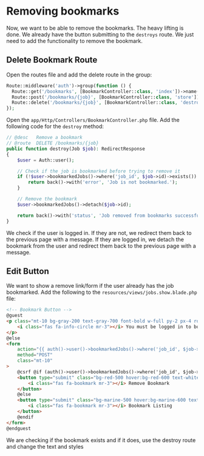 # Removing bookmarks

Now, we want to be able to remove the bookmarks. The heavy lifting is done. We already have the button submitting to the `destroys` route. We just need to add the functionality to remove the bookmark.

## Delete Bookmark Route

Open the routes file and add the delete route in the group:

```php
Route::middleware('auth')->group(function () {
  Route::get('/bookmarks', [BookmarkController::class, 'index'])->name('bookmarks.index');
  Route::post('/bookmarks/{job}', [BookmarkController::class, 'store'])->name('bookmarks.store');
  Route::delete('/bookmarks/{job}', [BookmarkController::class, 'destroy'])->name('bookmarks.destroy');
});
```

Open the `app/Http/Controllers/BookmarkController.php` file. Add the following code for the `destroy` method:

```php
// @desc   Remove a bookmark
// @route  DELETE /bookmarks/{job}
public function destroy(Job $job): RedirectResponse
{
    $user = Auth::user();

    // Check if the job is bookmarked before trying to remove it
    if (!$user->bookmarkedJobs()->where('job_id', $job->id)->exists()) {
        return back()->with('error', 'Job is not bookmarked.');
    }

    // Remove the bookmark
    $user->bookmarkedJobs()->detach($job->id);

    return back()->with('status', 'Job removed from bookmarks successfully.');
}

```

We check if the user is logged in. If they are not, we redirect them back to the previous page with a message. If they are logged in, we detach the bookmark from the user and redirect them back to the previous page with a message.

## Edit Button

We want to show a remove link/form if the user already has the job bookmarked. Add the following to the `resources/views/jobs.show.blade.php` file:

```html
<!-- Bookmark Button -->
@guest
<p class="mt-10 bg-gray-200 text-gray-700 font-bold w-full py-2 px-4 rounded-full text-center">
	<i class="fas fa-info-circle mr-3"></i> You must be logged in to bookmark this job.
</p>
@else
<form
	action="{{ auth()->user()->bookmarkedJobs()->where('job_id', $job->id)->exists() ? route('bookmarks.destroy', $job->id) : route('bookmarks.store', $job->id) }}"
	method="POST"
	class="mt-10"
>
	@csrf @if (auth()->user()->bookmarkedJobs()->where('job_id', $job->id)->exists()) @method('DELETE')
	<button type="submit" class="bg-red-500 hover:bg-red-600 text-white font-bold w-full py-2 px-4 rounded-full flex items-center justify-center">
		<i class="fas fa-bookmark mr-3"></i> Remove Bookmark
	</button>
	@else
	<button type="submit" class="bg-marine-500 hover:bg-marine-600 text-white font-bold w-full py-2 px-4 rounded-full flex items-center justify-center">
		<i class="fas fa-bookmark mr-3"></i> Bookmark Listing
	</button>
	@endif
</form>
@endguest
```

We are checking if the bookmark exists and if it does, use the destroy route and change the text and styles

